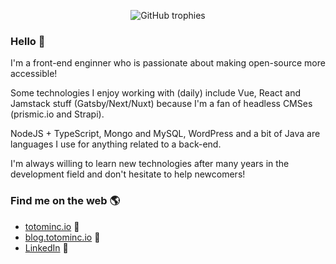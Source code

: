<p align="center">
  <img src="https://github-profile-trophy.vercel.app/?username=TotomInc&theme=dracula" alt="GitHub trophies" />
</p>

### Hello 👋

I'm a front-end enginner who is passionate about making open-source more accessible!

Some technologies I enjoy working with (daily) include Vue, React and Jamstack stuff (Gatsby/Next/Nuxt) because I'm a fan of headless CMSes (prismic.io and Strapi).

NodeJS + TypeScript, Mongo and MySQL, WordPress and a bit of Java are languages I use for anything related to a back-end.

I'm always willing to learn new technologies after many years in the development field and don't hesitate to help newcomers!

### Find me on the web 🌎

- <a href="https://www.totominc.io">totominc.io</a> 🏓
- <a href="https://blog.totominc.io">blog.totominc.io</a> 📗
- <a href="https://www.linkedin.com/in/cazade-thomas/">LinkedIn</a> 💼
